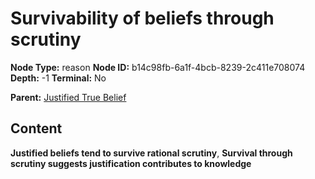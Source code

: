 # Survivability of beliefs through scrutiny

**Node Type:** reason
**Node ID:** b14c98fb-6a1f-4bcb-8239-2c411e708074
**Depth:** -1
**Terminal:** No

**Parent:** [Justified True Belief](justified-true-belief.md)

## Content

**Justified beliefs tend to survive rational scrutiny**, **Survival through scrutiny suggests justification contributes to knowledge**
